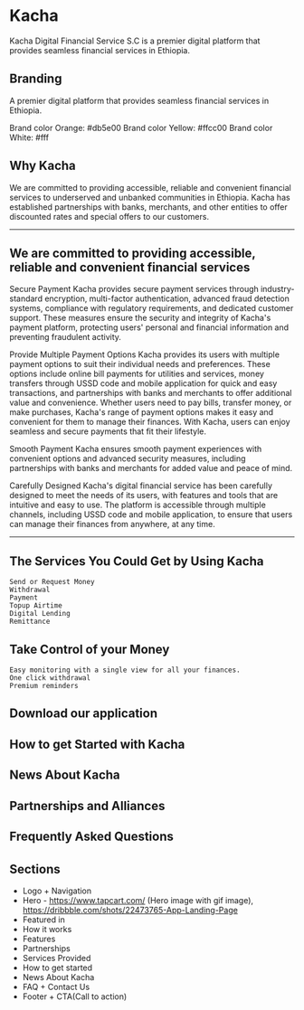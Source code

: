 # Kacha

Kacha Digital Financial Service S.C is a premier digital platform that provides seamless financial services in Ethiopia.

## Branding

A premier digital platform that provides seamless financial services in Ethiopia.

Brand color Orange: #db5e00
Brand color Yellow: #ffcc00
Brand color White: #fff

## Why Kacha

We are committed to providing accessible, reliable and convenient financial services to underserved and unbanked communities in Ethiopia. Kacha has established partnerships with banks, merchants, and other entities to offer discounted rates and special offers to our customers.

---

## We are committed to providing accessible, reliable and convenient financial services

Secure Payment
Kacha provides secure payment services through industry-standard encryption, multi-factor authentication, advanced fraud detection systems, compliance with regulatory requirements, and dedicated customer support. These measures ensure the security and integrity of Kacha's payment platform, protecting users' personal and financial information and preventing fraudulent activity.

Provide Multiple Payment Options
Kacha provides its users with multiple payment options to suit their individual needs and preferences. These options include online bill payments for utilities and services, money transfers through USSD code and mobile application for quick and easy transactions, and partnerships with banks and merchants to offer additional value and convenience. Whether users need to pay bills, transfer money, or make purchases, Kacha's range of payment options makes it easy and convenient for them to manage their finances. With Kacha, users can enjoy seamless and secure payments that fit their lifestyle.

Smooth Payment
Kacha ensures smooth payment experiences with convenient options and advanced security measures, including partnerships with banks and merchants for added value and peace of mind.

Carefully Designed
Kacha's digital financial service has been carefully designed to meet the needs of its users, with features and tools that are intuitive and easy to use. The platform is accessible through multiple channels, including USSD code and mobile application, to ensure that users can manage their finances from anywhere, at any time.

---

## The Services You Could Get by Using Kacha

    Send or Request Money
    Withdrawal
    Payment
    Topup Airtime
    Digital Lending
    Remittance

## Take Control of your Money

    Easy monitoring with a single view for all your finances.
    One click withdrawal
    Premium reminders

## Download our application

## How to get Started with Kacha

## News About Kacha

## Partnerships and Alliances

## Frequently Asked Questions

######

## Sections

- Logo + Navigation
- Hero - https://www.tapcart.com/ (Hero image with gif image), https://dribbble.com/shots/22473765-App-Landing-Page
- Featured in
- How it works
- Features
- Partnerships
- Services Provided
- How to get started
- News About Kacha
- FAQ + Contact Us
- Footer + CTA(Call to action)
